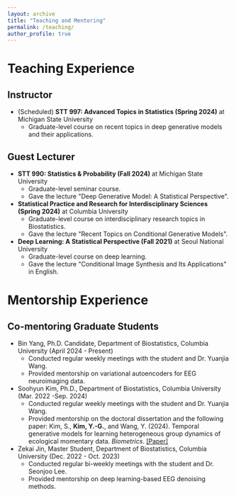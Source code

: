 ```yaml
---
layout: archive
title: "Teaching and Mentoring"
permalink: /teaching/
author_profile: true
---
```


# Teaching Experience
## Instructor
  - (Scheduled) **STT 997: Advanced Topics in Statistics (Spring 2024)** at Michigan State University
    - Graduate-level course on recent topics in deep generative models and their applications.
## Guest Lecturer
  - **STT 990: Statistics & Probability (Fall 2024)** at Michigan State University
    - Graduate-level seminar course.
    - Gave the lecture "Deep Generative Model: A Statistical Perspective".
  - **Statistical Practice and Research for Interdisciplinary Sciences (Spring 2024)** at Columbia University
    - Graduate-level course on interdisciplinary research topics in Biostatistics.
    - Gave the lecture "Recent Topics on Conditional Generative Models".
  - **Deep Learning: A Statistical Perspective (Fall 2021)** at Seoul National University
    - Graduate-level course on deep learning.
    - Gave the lecture "Conditional Image Synthesis and Its Applications" in English.

# Mentorship Experience
      
## Co-mentoring Graduate Students
  - Bin Yang, Ph.D. Candidate, Department of Biostatistics, Columbia University (April 2024 - Present)
    - Conducted regular weekly meetings with the student and Dr. Yuanjia Wang.
    - Provided mentorship on variational autoencoders for EEG neuroimaging data.
  - Soohyun Kim, Ph.D., Department of Biostatistics, Columbia University (Mar. 2022 -Sep. 2024)
    - Conducted regular weekly meetings with the student and Dr. Yuanjia Wang.
    - Provided mentorship on the doctoral dissertation and the following paper:
      Kim, S., **Kim, Y.-G.**, and Wang, Y. (2024). Temporal generative models for learning heterogeneous group dynamics of ecological momentary data. *Biometrics*. [[Paper]](https://academic.oup.com/biometrics/article/80/4/ujae115/7821109)
  - Zekai Jin, Master Student, Department of Biostatistics, Columbia University (Dec. 2022 - Oct. 2023)
    - Conducted regular bi-weekly meetings with the student and Dr. Seonjoo Lee.
    - Provided mentorship on deep learning-based EEG denoising methods.
